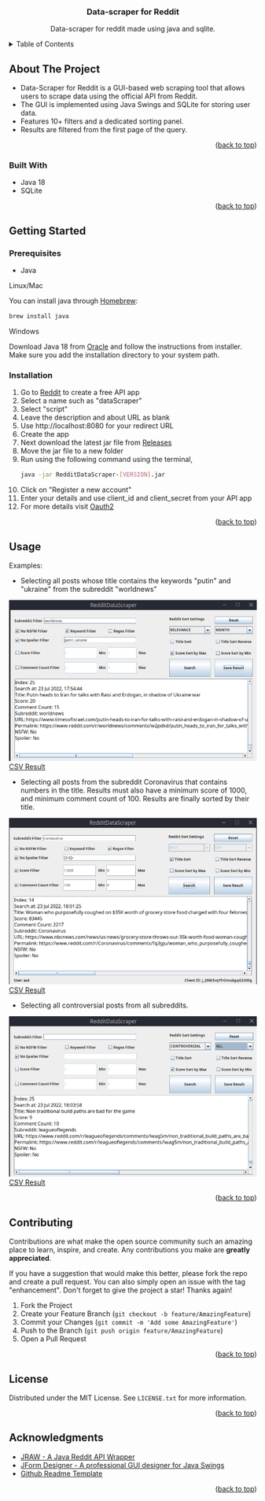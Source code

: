 <h3 align="center">Data-scraper for Reddit</h3>
  <p align="center">
    Data-scraper for reddit made using java and sqlite. 
  </p>

<!-- TABLE OF CONTENTS -->
<details>
  <summary>Table of Contents</summary>
  <ol>
    <li>
      <a href="#about-the-project">About The Project</a>
      <ul>
        <li><a href="#built-with">Built With</a></li>
      </ul>
    </li>
    <li>
      <a href="#getting-started">Getting Started</a>
      <ul>
        <li><a href="#prerequisites">Prerequisites</a></li>
        <li><a href="#installation">Installation</a></li>
      </ul>
    </li>
    <li><a href="#usage">Usage</a></li>
    <li><a href="#contributing">Contributing</a></li>
    <li><a href="#license">License</a></li>
    <li><a href="#acknowledgments">Acknowledgments</a></li>
  </ol>
</details>



<!-- ABOUT THE PROJECT -->
## About The Project

* Data-Scraper for Reddit is a GUI-based web scraping tool that allows users to scrape data using the official API from Reddit.
* The GUI is implemented using Java Swings and SQLite for storing user data.
* Features 10+ filters and a dedicated sorting panel.
* Results are filtered from the first page of the query.


<p align="right">(<a href="#top">back to top</a>)</p>



### Built With

* Java 18
* SQLite

<p align="right">(<a href="#top">back to top</a>)</p>



<!-- GETTING STARTED -->
## Getting Started
### Prerequisites

* Java

Linux/Mac

You can install java through [Homebrew](https://brew.sh/):
  ```sh
  brew install java 
  ```

Windows

Download Java 18 from [Oracle](https://www.oracle.com/java/technologies/javase/jdk18-archive-downloads.html)
and follow the instructions from installer. Make sure you add the installation directory to your system path.

### Installation

1. Go to [Reddit](https://www.reddit.com/prefs/apps) to create a free API app
2. Select a name such as "dataScraper"
3. Select "script"
4. Leave the description and about URL as blank
5. Use http://localhost:8080 for your redirect URL
6. Create the app
7. Next download the latest jar file from [Releases](https://github.com/amoghmc/dataScraper/releases)
8. Move the jar file to a new folder
9. Run using the following command using the terminal,
   ```sh
   java -jar RedditDataScraper-[VERSION].jar 
   ```
10. Click on "Register a new account"
11. Enter your details and use client_id and client_secret from your API app
12. For more details visit [Oauth2](https://github.com/reddit-archive/reddit/wiki/oauth2)
<p align="right">(<a href="#top">back to top</a>)</p>



<!-- USAGE EXAMPLES -->
## Usage

Examples:
* Selecting all posts whose title contains the keywords "putin" and "ukraine" from the subreddit "worldnews"

![example_1](Screenshots/example_1.png?raw=true)
[CSV Result](Results/result_1.csv)

* Selecting all posts from the subreddit Coronavirus that contains numbers in the title. Results must also have a minimum score of 1000, and minimum comment count of 100.
Results are finally sorted by their title.

![example_1](Screenshots/example_2.png?raw=true)
[CSV Result](Results/result_2.csv)

* Selecting all controversial posts from all subreddits. 

![example_1](Screenshots/example_3.png?raw=true)
[CSV Result](Results/result_3.csv)

<p align="right">(<a href="#top">back to top</a>)</p>


<!-- CONTRIBUTING -->
## Contributing

Contributions are what make the open source community such an amazing place to learn, inspire, and create. Any contributions you make are **greatly appreciated**.

If you have a suggestion that would make this better, please fork the repo and create a pull request. You can also simply open an issue with the tag "enhancement".
Don't forget to give the project a star! Thanks again!

1. Fork the Project
2. Create your Feature Branch (`git checkout -b feature/AmazingFeature`)
3. Commit your Changes (`git commit -m 'Add some AmazingFeature'`)
4. Push to the Branch (`git push origin feature/AmazingFeature`)
5. Open a Pull Request

<p align="right">(<a href="#top">back to top</a>)</p>



<!-- LICENSE.txt -->
## License

Distributed under the MIT License. See `LICENSE.txt` for more information.

<p align="right">(<a href="#top">back to top</a>)</p>

<!-- ACKNOWLEDGMENTS -->
## Acknowledgments

* [JRAW - A Java Reddit API Wrapper](https://github.com/mattbdean/JRAW)
* [JForm Designer - A professional GUI designer for Java Swings](https://www.formdev.com/)
* [Github Readme Template](https://github.com/othneildrew/Best-README-Template)

<p align="right">(<a href="#top">back to top</a>)</p>



<!-- MARKDOWN LINKS & IMAGES -->
<!-- https://www.markdownguide.org/basic-syntax/#reference-style-links -->
[contributors-shield]: https://img.shields.io/github/contributors/amoghmc/dataScraper.svg?style=for-the-badge
[contributors-url]: https://github.com/amoghmc/dataScraper/graphs/contributors
[forks-shield]: https://img.shields.io/github/forks/amoghmc/dataScraper.svg?style=for-the-badge
[forks-url]: https://github.com/amoghmc/dataScraper/network/members
[stars-shield]: https://img.shields.io/github/stars/amoghmc/dataScraper.svg?style=for-the-badge
[stars-url]: https://github.com/amoghmc/dataScraper/stargazers
[issues-shield]: https://img.shields.io/github/issues/amoghmc/dataScraper.svg?style=for-the-badge
[issues-url]: https://github.com/amoghmc/dataScraper/issues
[license-shield]: https://img.shields.io/github/license/amoghmc/dataScraper.svg?style=for-the-badge
[license-url]: https://github.com/amoghmc/dataScraper/blob/master/LICENSE.txt
[linkedin-shield]: https://img.shields.io/badge/-LinkedIn-black.svg?style=for-the-badge&logo=linkedin&colorB=555
[linkedin-url]: https://linkedin.com/in/linkedin_username
[product-screenshot]: images/screenshot.png
[Next.js]: https://img.shields.io/badge/next.js-000000?style=for-the-badge&logo=nextdotjs&logoColor=white
[Next-url]: https://nextjs.org/
[React.js]: https://img.shields.io/badge/React-20232A?style=for-the-badge&logo=react&logoColor=61DAFB
[React-url]: https://reactjs.org/
[Vue.js]: https://img.shields.io/badge/Vue.js-35495E?style=for-the-badge&logo=vuedotjs&logoColor=4FC08D
[Vue-url]: https://vuejs.org/
[Angular.io]: https://img.shields.io/badge/Angular-DD0031?style=for-the-badge&logo=angular&logoColor=white
[Angular-url]: https://angular.io/
[Svelte.dev]: https://img.shields.io/badge/Svelte-4A4A55?style=for-the-badge&logo=svelte&logoColor=FF3E00
[Svelte-url]: https://svelte.dev/
[Laravel.com]: https://img.shields.io/badge/Laravel-FF2D20?style=for-the-badge&logo=laravel&logoColor=white
[Laravel-url]: https://laravel.com
[Bootstrap.com]: https://img.shields.io/badge/Bootstrap-563D7C?style=for-the-badge&logo=bootstrap&logoColor=white
[Bootstrap-url]: https://getbootstrap.com
[JQuery.com]: https://img.shields.io/badge/jQuery-0769AD?style=for-the-badge&logo=jquery&logoColor=white
[JQuery-url]: https://jquery.com 